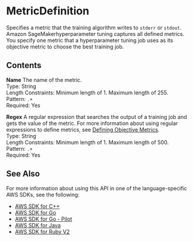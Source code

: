 # MetricDefinition<a name="API_MetricDefinition"></a>

Specifies a metric that the training algorithm writes to `stderr` or `stdout`\. Amazon SageMakerhyperparameter tuning captures all defined metrics\. You specify one metric that a hyperparameter tuning job uses as its objective metric to choose the best training job\.

## Contents<a name="API_MetricDefinition_Contents"></a>

 **Name**   <a name="SageMaker-Type-MetricDefinition-Name"></a>
The name of the metric\.  
Type: String  
Length Constraints: Minimum length of 1\. Maximum length of 255\.  
Pattern: `.+`   
Required: Yes

 **Regex**   <a name="SageMaker-Type-MetricDefinition-Regex"></a>
A regular expression that searches the output of a training job and gets the value of the metric\. For more information about using regular expressions to define metrics, see [Defining Objective Metrics](https://docs.aws.amazon.com/sagemaker/latest/dg/automatic-model-tuning-define-metrics.html)\.  
Type: String  
Length Constraints: Minimum length of 1\. Maximum length of 500\.  
Pattern: `.+`   
Required: Yes

## See Also<a name="API_MetricDefinition_SeeAlso"></a>

For more information about using this API in one of the language\-specific AWS SDKs, see the following:
+  [AWS SDK for C\+\+](https://docs.aws.amazon.com/goto/SdkForCpp/sagemaker-2017-07-24/MetricDefinition) 
+  [AWS SDK for Go](https://docs.aws.amazon.com/goto/SdkForGoV1/sagemaker-2017-07-24/MetricDefinition) 
+  [AWS SDK for Go \- Pilot](https://docs.aws.amazon.com/goto/SdkForGoPilot/sagemaker-2017-07-24/MetricDefinition) 
+  [AWS SDK for Java](https://docs.aws.amazon.com/goto/SdkForJava/sagemaker-2017-07-24/MetricDefinition) 
+  [AWS SDK for Ruby V2](https://docs.aws.amazon.com/goto/SdkForRubyV2/sagemaker-2017-07-24/MetricDefinition) 